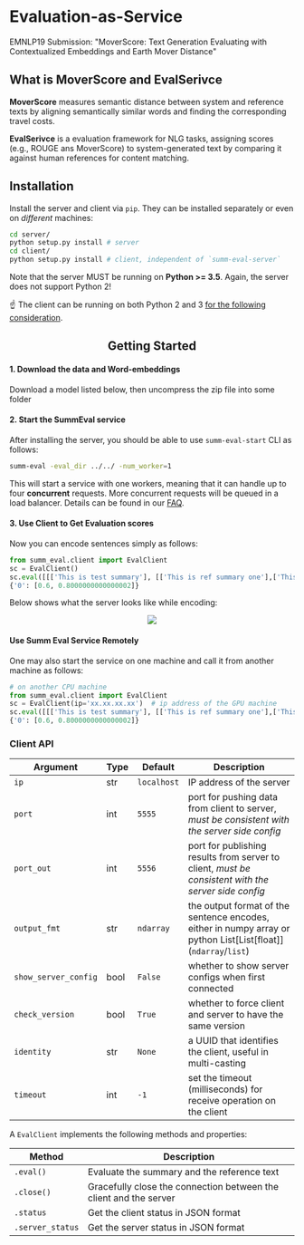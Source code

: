 <h1 align="left">Evaluation-as-Service</h1>

<p align="left"> EMNLP19 Submission: "MoverScore: Text Generation Evaluating with Contextualized Embeddings and Earth Mover Distance" </p>

<h2 align="left">What is MoverScore and EvalSerivce</h2>

**MoverScore** measures semantic distance between system and reference texts by aligning semantically similar words and finding the corresponding travel costs.

**EvalSerivce** is a evaluation framework for NLG tasks, assigning scores (e.g., ROUGE ans MoverScore) to system-generated text by comparing it against human references for content matching.

<h2 align="left">Installation</h2>

Install the server and client via `pip`. They can be installed separately or even on *different* machines:
```bash
cd server/
python setup.py install # server
cd client/
python setup.py install # client, independent of `summ-eval-server`
```

Note that the server MUST be running on **Python >= 3.5**. Again, the server does not support Python 2!

:point_up: The client can be running on both Python 2 and 3 [for the following consideration](#q-can-i-run-it-in-python-2).

<h2 align="center">Getting Started</h2>

#### 1. Download the data and Word-embeddings 
Download a model listed below, then uncompress the zip file into some folder

#### 2. Start the SummEval service
After installing the server, you should be able to use `summ-eval-start` CLI as follows:
```bash
summ-eval -eval_dir ../../ -num_worker=1 
```
This will start a service with one workers, meaning that it can handle up to four **concurrent** requests. More concurrent requests will be queued in a load balancer. Details can be found in our [FAQ](#q-what-is-the-parallel-processing-model-behind-the-scene).

#### 3. Use Client to Get Evaluation scores
Now you can encode sentences simply as follows:
```python
from summ_eval.client import EvalClient
sc = EvalClient()
sc.eval([[['This is test summary'], [['This is ref summary one'],['This is ref summary two']], 'rouge_n'], [['This is test summary two'], [['This is ref summary two'],['This is ref summary two']], 'rouge_n']])
{'0': [0.6, 0.8000000000000002]}
```

Below shows what the server looks like while encoding:
<p align="center"><img src=".github/server-run-demo.gif?raw=true"/></p>

#### Use Summ Eval Service Remotely
One may also start the service on one machine and call it from another machine as follows:

```python
# on another CPU machine
from summ_eval.client import EvalClient
sc = EvalClient(ip='xx.xx.xx.xx')  # ip address of the GPU machine
sc.eval([[['This is test summary'], [['This is ref summary one'],['This is ref summary two']], 'rouge_n'], [['This is test summary two'], [['This is ref summary two'],['This is ref summary two']], 'rouge_n']])
{'0': [0.6, 0.8000000000000002]}
```
### Client API


| Argument | Type | Default | Description |
|----------------------|------|-----------|-------------------------------------------------------------------------------|
| `ip` | str | `localhost` | IP address of the server |
| `port` | int | `5555` | port for pushing data from client to server, *must be consistent with the server side config* |
| `port_out` | int | `5556`| port for publishing results from server to client, *must be consistent with the server side config* |
| `output_fmt` | str | `ndarray` | the output format of the sentence encodes, either in numpy array or python List[List[float]] (`ndarray`/`list`) |
| `show_server_config` | bool | `False` | whether to show server configs when first connected |
| `check_version` | bool | `True` | whether to force client and server to have the same version |
| `identity` | str | `None` | a UUID that identifies the client, useful in multi-casting |
| `timeout` | int | `-1` | set the timeout (milliseconds) for receive operation on the client |

A `EvalClient` implements the following methods and properties:

| Method |  Description |
|--------|------|
|`.eval()`|Evaluate the summary and the reference text |
|`.close()`|Gracefully close the connection between the client and the server|
|`.status`|Get the client status in JSON format|
|`.server_status`|Get the server status in JSON format|

